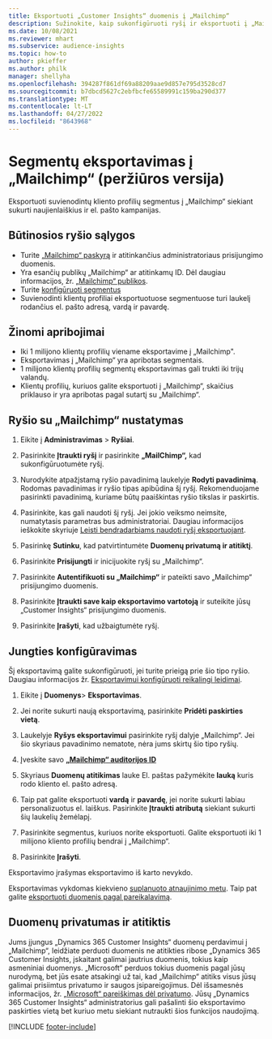 ```yaml
---
title: Eksportuoti „Customer Insights“ duomenis į „Mailchimp“
description: Sužinokite, kaip sukonfigūruoti ryšį ir eksportuoti į „Mailchimp“.
ms.date: 10/08/2021
ms.reviewer: mhart
ms.subservice: audience-insights
ms.topic: how-to
author: pkieffer
ms.author: philk
manager: shellyha
ms.openlocfilehash: 394287f861df69a88209aae9d857e795d3528cd7
ms.sourcegitcommit: b7dbcd5627c2ebfbcfe65589991c159ba290d377
ms.translationtype: MT
ms.contentlocale: lt-LT
ms.lasthandoff: 04/27/2022
ms.locfileid: "8643968"
---
```

# <a name="export-segments-to-mailchimp-preview"></a>Segmentų eksportavimas į „Mailchimp“ (peržiūros versija)

Eksportuoti suvienodintų kliento profilių segmentus į „Mailchimp“ siekiant sukurti naujienlaiškius ir el. pašto kampanijas.

## <a name="prerequisites-for-connection"></a>Būtinosios ryšio sąlygos

-   Turite [„Mailchimp“ paskyrą](https://mailchimp.com/) ir atitinkančius administratoriaus prisijungimo duomenis.
-   Yra esančių publikų „Mailchimp“ ar atitinkamų ID. Dėl daugiau informacijos, žr. [„Mailchimp“ publikos](https://mailchimp.com/help/create-audience/).
-   Turite [konfigūruoti segmentus](segments.md)
-   Suvienodinti klientų profiliai eksportuotuose segmentuose turi laukelį rodančius el. pašto adresą, vardą ir pavardę.

## <a name="known-limitations"></a>Žinomi apribojimai

- Iki 1 milijono klientų profilių viename eksportavime į „Mailchimp".
- Eksportavimas į „Mailchimp“ yra apribotas segmentais.
- 1 milijono klientų profilių segmentų eksportavimas gali trukti iki trijų valandų. 
- Klientų profilių, kuriuos galite eksportuoti į „Mailchimp“, skaičius priklauso ir yra apribotas pagal sutartį su „Mailchimp“.

## <a name="set-up-connection-to-mailchimp"></a>Ryšio su „Mailchimp“ nustatymas

1. Eikite į **Administravimas** > **Ryšiai**.

1. Pasirinkite **Įtraukti ryšį** ir pasirinkite **„MailChimp“,** kad sukonfigūruotumėte ryšį.

1. Nurodykite atpažįstamą ryšio pavadinimą laukelyje **Rodyti pavadinimą**. Rodomas pavadinimas ir ryšio tipas apibūdina šį ryšį. Rekomenduojame pasirinkti pavadinimą, kuriame būtų paaiškintas ryšio tikslas ir paskirtis.

1. Pasirinkite, kas gali naudoti šį ryšį. Jei jokio veiksmo neimsite, numatytasis parametras bus administratoriai. Daugiau informacijos ieškokite skyriuje [Leisti bendradarbiams naudoti ryšį eksportuojant](connections.md#allow-contributors-to-use-a-connection-for-exports).

1. Pasirinkę **Sutinku**, kad patvirtintumėte **Duomenų privatumą ir atitiktį**.

1. Pasirinkite **Prisijungti** ir inicijuokite ryšį su „Mailchimp“.

1. Pasirinkite **Autentifikuoti su „Mailchimp“** ir pateikti savo „Mailchimp“ prisijungimo duomenis.

1. Pasirinkite **Įtraukti save kaip eksportavimo vartotoją** ir suteikite jūsų „Customer Insights“ prisijungimo duomenis.

1. Pasirinkite **Įrašyti**, kad užbaigtumėte ryšį. 

## <a name="configure-the-connector"></a>Jungties konfigūravimas

Šį eksportavimą galite sukonfigūruoti, jei turite prieigą prie šio tipo ryšio. Daugiau informacijos žr. [Eksportavimui konfigūruoti reikalingi leidimai](export-destinations.md#set-up-a-new-export).

1. Eikite į **Duomenys**> **Eksportavimas**.

1. Jei norite sukurti naują eksportavimą, pasirinkite **Pridėti paskirties vietą**.

1. Laukelyje **Ryšys eksportavimui** pasirinkite ryšį dalyje „Mailchimp“. Jei šio skyriaus pavadinimo nematote, nėra jums skirtų šio tipo ryšių.

1. Įveskite savo **[„Mailchimp“ auditorijos ID](https://mailchimp.com/help/find-audience-id/)**

1. Skyriaus **Duomenų atitikimas** lauke El. paštas pažymėkite **lauką** kuris rodo kliento el. pašto adresą. 

1. Taip pat galite eksportuoti **vardą** ir **pavardę**, jei norite sukurti labiau personalizuotus el. laiškus. Pasirinkite **Įtraukti atributą** siekiant sukurti šių laukelių žemėlapį.

1. Pasirinkite segmentus, kuriuos norite eksportuoti. Galite eksportuoti iki 1 milijono kliento profilių bendrai į „Mailchimp“.

1. Pasirinkite **Įrašyti**.

Eksportavimo įrašymas eksportavimo iš karto nevykdo.

Eksportavimas vykdomas kiekvieno [suplanuoto atnaujinimo metu](system.md#schedule-tab). Taip pat galite [eksportuoti duomenis pagal pareikalavimą](export-destinations.md#run-exports-on-demand). 

## <a name="data-privacy-and-compliance"></a>Duomenų privatumas ir atitiktis

Jums įjungus „Dynamics 365 Customer Insights“ duomenų perdavimui į „Mailchimp“, leidžiate perduoti duomenis ne atitikties ribose „Dynamics 365 Customer Insights, įskaitant galimai jautrius duomenis, tokius kaip asmeniniai duomenys. „Microsoft“ perduos tokius duomenis pagal jūsų nurodymą, bet jūs esate atsakingi už tai, kad „Mailchimp“ atitiks visus jūsų galimai prisiimtus privatumo ir saugos įsipareigojimus. Dėl išsamesnės informacijos, žr. [„Microsoft“ pareiškimas dėl privatumo](https://go.microsoft.com/fwlink/?linkid=396732).
Jūsų „Dynamics 365 Customer Insights“ administratorius gali pašalinti šio eksportavimo paskirties vietą bet kuriuo metu siekiant nutraukti šios funkcijos naudojimą.

[!INCLUDE [footer-include](includes/footer-banner.md)]
